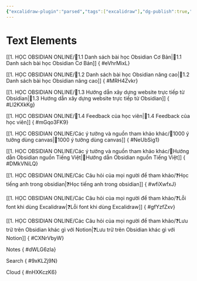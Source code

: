 ```yaml
---
{"excalidraw-plugin":"parsed","tags":["excalidraw"],"dg-publish":true,"permalink":"/6-excalidraw/overview-dwg/","dgPassFrontmatter":true,"noteIcon":"1","created":"","updated":""}
---
```




# Text Elements
[[1. HỌC OBSIDIAN ONLINE/🌟1.1 Danh sách bài học  Obsidian Cơ Bản\|🌟1.1 Danh sách bài học  Obsidian Cơ Bản]]
{ #eVhrMixL}


[[1. HỌC OBSIDIAN ONLINE/🌟1.2 Danh sách bài học Obsidian nâng cao\|🌟1.2 Danh sách bài học Obsidian nâng cao]]
{ #MRH4Zvkr}


[[1. HỌC OBSIDIAN ONLINE/🌟1.3 Hướng dẫn xây dựng website trực tiếp từ Obsidian\|🌟1.3 Hướng dẫn xây dựng website trực tiếp từ Obsidian]]
{ #Ll2KXkKg}


[[1. HỌC OBSIDIAN ONLINE/🌟1.4 Feedback của học viên\|🌟1.4 Feedback của học viên]]
{ #mGqo3FK9}


[[1. HỌC OBSIDIAN ONLINE/Các ý tưởng và nguồn tham khảo khác/🌟1000 ý tưởng dùng canvas\|🌟1000 ý tưởng dùng canvas]]
{ #NeUbSig1}


[[1. HỌC OBSIDIAN ONLINE/Các ý tưởng và nguồn tham khảo khác/🌟Hướng dẫn Obsidian nguồn Tiếng Việt\|🌟Hướng dẫn Obsidian nguồn Tiếng Việt]]
{ #DMkVNiLQ}


[[1. HỌC OBSIDIAN ONLINE/Các Câu hỏi của mọi người để tham khảo/❓Học tiếng anh trong obsidian\|❓Học tiếng anh trong obsidian]]
{ #wfiXwfxJ}


[[1. HỌC OBSIDIAN ONLINE/Các Câu hỏi của mọi người để tham khảo/❓Lỗi font khi dùng Excalidraw\|❓Lỗi font khi dùng Excalidraw]]
{ #gfYzfZxv}


[[1. HỌC OBSIDIAN ONLINE/Các Câu hỏi của mọi người để tham khảo/❓Lưu trữ trên Obsidian khác gì với Notion\|❓Lưu trữ trên Obsidian khác gì với Notion]]
{ #CXNrVbyW}


Notes
{ #dWLG6zIa}


Search
{ #9xKLZj9N}


Cloud
{ #nHXKczK6}


